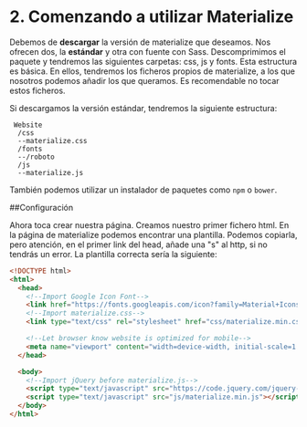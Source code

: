# 2. Comenzando a utilizar Materialize

Debemos de **descargar** la versión de materialize que deseamos. Nos ofrecen dos, la **estándar** y otra con fuente con Sass. Descomprimimos el paquete y tendremos las siguientes carpetas: css, js y fonts. Esta estructura es básica. En ellos, tendremos los ficheros propios de materialize, a los que nosotros podemos añadir los que queramos. Es recomendable no tocar estos ficheros.

Si descargamos la versión estándar, tendremos la siguiente estructura:

```
 Website
  /css
  --materialize.css
  /fonts
  --/roboto
  /js
  --materialize.js
```

También podemos utilizar un instalador de paquetes como `npm` o `bower`.


##Configuración

Ahora toca crear nuestra página. Creamos nuestro primer fichero html. En la página de materialize podemos encontrar una plantilla. Podemos copiarla, pero atención, en el primer link del head, añade una "s" al http, si no tendrás un error. La plantilla correcta sería la siguiente:

```html
<!DOCTYPE html>
<html>
  <head>
    <!--Import Google Icon Font-->
    <link href="https://fonts.googleapis.com/icon?family=Material+Icons" rel="stylesheet">
    <!--Import materialize.css-->
    <link type="text/css" rel="stylesheet" href="css/materialize.min.css"  media="screen,projection"/>

    <!--Let browser know website is optimized for mobile-->
    <meta name="viewport" content="width=device-width, initial-scale=1.0"/>
  </head>

  <body>
    <!--Import jQuery before materialize.js-->
    <script type="text/javascript" src="https://code.jquery.com/jquery-2.1.1.min.js"></script>
    <script type="text/javascript" src="js/materialize.min.js"></script>
  </body>
</html>
```

